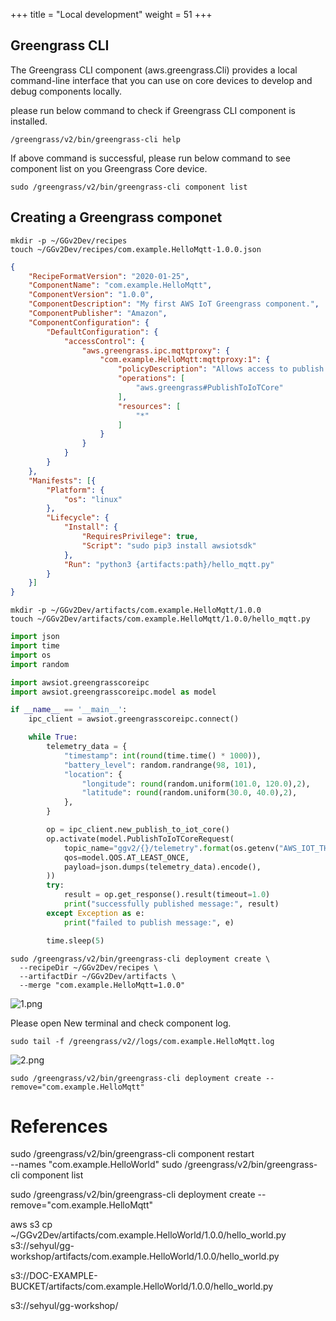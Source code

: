 +++
title = "Local development"
weight = 51
+++

## Greengrass CLI

The Greengrass CLI component (aws.greengrass.Cli) provides a local command-line interface that you can use on core devices to develop and debug components locally.

please run below command to check if Greengrass CLI component is installed.

``` shell
/greengrass/v2/bin/greengrass-cli help
```

If above command is successful, please run below command to see component list on you Greengrass Core device.

``` shell
sudo /greengrass/v2/bin/greengrass-cli component list
```

## Creating a Greengrass componet

``` shell
mkdir -p ~/GGv2Dev/recipes
touch ~/GGv2Dev/recipes/com.example.HelloMqtt-1.0.0.json
```

``` json
{
	"RecipeFormatVersion": "2020-01-25",
	"ComponentName": "com.example.HelloMqtt",
	"ComponentVersion": "1.0.0",
	"ComponentDescription": "My first AWS IoT Greengrass component.",
	"ComponentPublisher": "Amazon",
	"ComponentConfiguration": {
		"DefaultConfiguration": {
			"accessControl": {
				"aws.greengrass.ipc.mqttproxy": {
					"com.example.HelloMqtt:mqttproxy:1": {
						"policyDescription": "Allows access to publish to all AWS IoT Core topics.",
						"operations": [
							"aws.greengrass#PublishToIoTCore"
						],
						"resources": [
							"*"
						]
					}
				}
			}
		}
	},
	"Manifests": [{
		"Platform": {
			"os": "linux"
		},
		"Lifecycle": {
			"Install": {
				"RequiresPrivilege": true,
				"Script": "sudo pip3 install awsiotsdk"
			},
			"Run": "python3 {artifacts:path}/hello_mqtt.py"
		}
	}]
}

```



``` shell
mkdir -p ~/GGv2Dev/artifacts/com.example.HelloMqtt/1.0.0
touch ~/GGv2Dev/artifacts/com.example.HelloMqtt/1.0.0/hello_mqtt.py
```


```python
import json
import time
import os
import random

import awsiot.greengrasscoreipc
import awsiot.greengrasscoreipc.model as model

if __name__ == '__main__':
    ipc_client = awsiot.greengrasscoreipc.connect()

    while True:
        telemetry_data = {
            "timestamp": int(round(time.time() * 1000)),
            "battery_level": random.randrange(98, 101),
            "location": {
                "longitude": round(random.uniform(101.0, 120.0),2),
                "latitude": round(random.uniform(30.0, 40.0),2),
            },
        }

        op = ipc_client.new_publish_to_iot_core()
        op.activate(model.PublishToIoTCoreRequest(
            topic_name="ggv2/{}/telemetry".format(os.getenv("AWS_IOT_THING_NAME")),
            qos=model.QOS.AT_LEAST_ONCE,
            payload=json.dumps(telemetry_data).encode(),
        ))
        try:
            result = op.get_response().result(timeout=1.0)
            print("successfully published message:", result)
        except Exception as e:
            print("failed to publish message:", e)

        time.sleep(5)
```


``` shell
sudo /greengrass/v2/bin/greengrass-cli deployment create \
  --recipeDir ~/GGv2Dev/recipes \
  --artifactDir ~/GGv2Dev/artifacts \
  --merge "com.example.HelloMqtt=1.0.0"
```

![1.png](/images/4/1/1.png)


Please open New terminal and check component log.

``` shell
sudo tail -f /greengrass/v2//logs/com.example.HelloMqtt.log
```



![2.png](/images/4/1/2.png)



``` shell
sudo /greengrass/v2/bin/greengrass-cli deployment create --remove="com.example.HelloMqtt"
```

# References

sudo /greengrass/v2/bin/greengrass-cli component restart \
  --names "com.example.HelloWorld"
sudo /greengrass/v2/bin/greengrass-cli component list

sudo /greengrass/v2/bin/greengrass-cli deployment create --remove="com.example.HelloMqtt"

aws s3 cp \
  ~/GGv2Dev/artifacts/com.example.HelloWorld/1.0.0/hello_world.py \
  s3://sehyul/gg-workshop/artifacts/com.example.HelloWorld/1.0.0/hello_world.py



  s3://DOC-EXAMPLE-BUCKET/artifacts/com.example.HelloWorld/1.0.0/hello_world.py


s3://sehyul/gg-workshop/